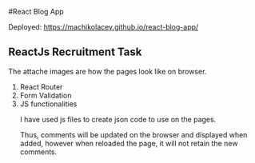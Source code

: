 #React Blog App

Deployed:
https://machikolacey.github.io/react-blog-app/


<h2>ReactJs Recruitment Task</h2>

The attache images are how the pages look like on browser.

<ol>
<li>React Router</li>
<li>Form Validation</li>
<li>JS functionalities</li>
</ul>

I have used js files to create json code to use on the pages.

Thus, comments will be updated on the browser and displayed when added, however when reloaded the page, it will not retain the new comments.

